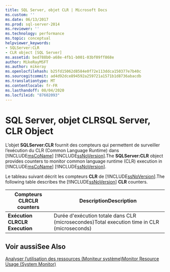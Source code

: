 ```yaml
---
title: SQL Server, objet CLR | Microsoft Docs
ms.custom: ''
ms.date: 06/13/2017
ms.prod: sql-server-2014
ms.reviewer: ''
ms.technology: performance
ms.topic: conceptual
helpviewer_keywords:
- SQLServer:CLR
- CLR object [SQL Server]
ms.assetid: bed788b0-a68e-4fb1-b001-03bf09ff868e
author: MikeRayMSFT
ms.author: mikeray
ms.openlocfilehash: b25fd15062d8584e0f72e113ddca150377e7b40c
ms.sourcegitcommit: ad4d92dce894592a259721a1571b1d8736abacdb
ms.translationtype: MT
ms.contentlocale: fr-FR
ms.lasthandoff: 08/04/2020
ms.locfileid: "87602093"
---
```

# <a name="sql-server-clr-object"></a><span data-ttu-id="caa05-102">SQL Server, objet CLR</span><span class="sxs-lookup"><span data-stu-id="caa05-102">SQL Server, CLR Object</span></span>
  <span data-ttu-id="caa05-103">L’objet **SQLServer:CLR** fournit des compteurs qui permettent de surveiller l’exécution du CLR (Common Language Runtime) dans [!INCLUDE[msCoName](../../includes/msconame-md.md)] [!INCLUDE[ssNoVersion](../../includes/ssnoversion-md.md)].</span><span class="sxs-lookup"><span data-stu-id="caa05-103">The **SQLServer:CLR** object provides counters to monitor common language runtime (CLR) execution in [!INCLUDE[msCoName](../../includes/msconame-md.md)] [!INCLUDE[ssNoVersion](../../includes/ssnoversion-md.md)].</span></span>  
  
 <span data-ttu-id="caa05-104">Le tableau suivant décrit les compteurs **CLR** de [!INCLUDE[ssNoVersion](../../includes/ssnoversion-md.md)].</span><span class="sxs-lookup"><span data-stu-id="caa05-104">The following table describes the [!INCLUDE[ssNoVersion](../../includes/ssnoversion-md.md)] **CLR** counters.</span></span>  
  
|<span data-ttu-id="caa05-105">Compteurs CLR</span><span class="sxs-lookup"><span data-stu-id="caa05-105">CLR counters</span></span>|<span data-ttu-id="caa05-106">Description</span><span class="sxs-lookup"><span data-stu-id="caa05-106">Description</span></span>|  
|------------------|-----------------|  
|<span data-ttu-id="caa05-107">**Exécution CLR**</span><span class="sxs-lookup"><span data-stu-id="caa05-107">**CLR Execution**</span></span>|<span data-ttu-id="caa05-108">Durée d'exécution totale dans CLR (microsecondes)</span><span class="sxs-lookup"><span data-stu-id="caa05-108">Total execution time in CLR (microseconds)</span></span>|  
  
## <a name="see-also"></a><span data-ttu-id="caa05-109">Voir aussi</span><span class="sxs-lookup"><span data-stu-id="caa05-109">See Also</span></span>  
 [<span data-ttu-id="caa05-110">Analyser l’utilisation des ressources &#40;Moniteur système&#41;</span><span class="sxs-lookup"><span data-stu-id="caa05-110">Monitor Resource Usage &#40;System Monitor&#41;</span></span>](monitor-resource-usage-system-monitor.md)  
  
  
